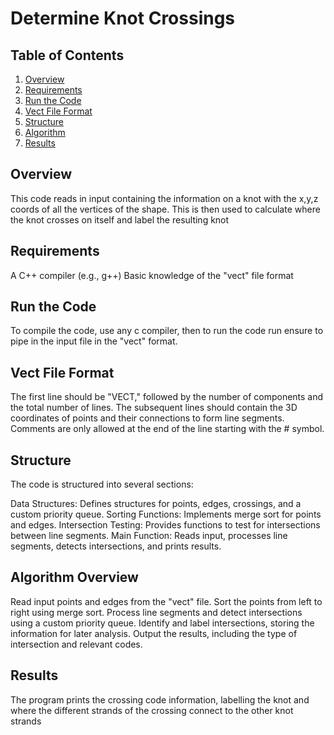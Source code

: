 # Determine Knot Crossings

## Table of Contents

1. [Overview](#overview)
2. [Requirements](#requirements)
3. [Run the Code](#run-the-code)
4. [Vect File Format](#vect-file-format)
5. [Structure](#structure)
6. [Algorithm](#algorithm-overview)
7. [Results](#results)

## Overview
This code reads in input containing the information on a knot with the x,y,z coords of all the vertices of the shape. This is then used to calculate where the knot crosses on itself and label the resulting knot

## Requirements
A C++ compiler (e.g., g++)
Basic knowledge of the "vect" file format

## Run the Code
To compile the code, use any c compiler, then to run the code run ensure to pipe in the input file in the "vect" format.

## Vect File Format
The first line should be "VECT," followed by the number of components and the total number of lines. The subsequent lines should contain the 3D coordinates of points and their connections to form line segments. Comments are only allowed at the end of the line starting with the # symbol.


## Structure
The code is structured into several sections:

Data Structures: Defines structures for points, edges, crossings, and a custom priority queue.
Sorting Functions: Implements merge sort for points and edges.
Intersection Testing: Provides functions to test for intersections between line segments.
Main Function: Reads input, processes line segments, detects intersections, and prints results.

## Algorithm Overview
Read input points and edges from the "vect" file.
Sort the points from left to right using merge sort.
Process line segments and detect intersections using a custom priority queue.
Identify and label intersections, storing the information for later analysis.
Output the results, including the type of intersection and relevant codes.

## Results
The program prints the crossing code information, labelling the knot and where the different strands of the crossing connect to the other knot strands

